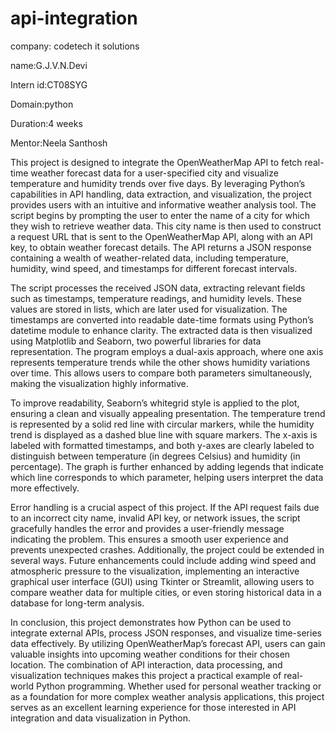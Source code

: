 # api-integration
company: codetech it solutions

name:G.J.V.N.Devi


Intern id:CT08SYG


Domain:python


Duration:4 weeks


Mentor:Neela Santhosh

This project is designed to integrate the OpenWeatherMap API to fetch real-time weather forecast data for a user-specified city and visualize temperature and humidity trends over five days. By leveraging Python’s capabilities in API handling, data extraction, and visualization, the project provides users with an intuitive and informative weather analysis tool. The script begins by prompting the user to enter the name of a city for which they wish to retrieve weather data. This city name is then used to construct a request URL that is sent to the OpenWeatherMap API, along with an API key, to obtain weather forecast details. The API returns a JSON response containing a wealth of weather-related data, including temperature, humidity, wind speed, and timestamps for different forecast intervals.

The script processes the received JSON data, extracting relevant fields such as timestamps, temperature readings, and humidity levels. These values are stored in lists, which are later used for visualization. The timestamps are converted into readable date-time formats using Python’s datetime module to enhance clarity. The extracted data is then visualized using Matplotlib and Seaborn, two powerful libraries for data representation. The program employs a dual-axis approach, where one axis represents temperature trends while the other shows humidity variations over time. This allows users to compare both parameters simultaneously, making the visualization highly informative.

To improve readability, Seaborn’s whitegrid style is applied to the plot, ensuring a clean and visually appealing presentation. The temperature trend is represented by a solid red line with circular markers, while the humidity trend is displayed as a dashed blue line with square markers. The x-axis is labeled with formatted timestamps, and both y-axes are clearly labeled to distinguish between temperature (in degrees Celsius) and humidity (in percentage). The graph is further enhanced by adding legends that indicate which line corresponds to which parameter, helping users interpret the data more effectively.

Error handling is a crucial aspect of this project. If the API request fails due to an incorrect city name, invalid API key, or network issues, the script gracefully handles the error and provides a user-friendly message indicating the problem. This ensures a smooth user experience and prevents unexpected crashes. Additionally, the project could be extended in several ways. Future enhancements could include adding wind speed and atmospheric pressure to the visualization, implementing an interactive graphical user interface (GUI) using Tkinter or Streamlit, allowing users to compare weather data for multiple cities, or even storing historical data in a database for long-term analysis.

In conclusion, this project demonstrates how Python can be used to integrate external APIs, process JSON responses, and visualize time-series data effectively. By utilizing OpenWeatherMap’s forecast API, users can gain valuable insights into upcoming weather conditions for their chosen location. The combination of API interaction, data processing, and visualization techniques makes this project a practical example of real-world Python programming. Whether used for personal weather tracking or as a foundation for more complex weather analysis applications, this project serves as an excellent learning experience for those interested in API integration and data visualization in Python.
